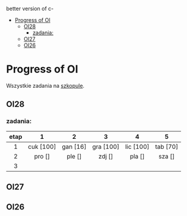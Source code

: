 better version of c-


- [Progress of OI](#progress-of-oi)
  - [OI28](#oi28)
    - [zadania:](#zadania)
  - [OI27](#oi27)
  - [OI26](#oi26)


# Progress of OI

Wszystkie zadania na [szkopule](https://szkopul.edu.pl/task_archive/oi/).

## OI28

### zadania:
| etap  |     1     |    2     |     3     |    4    |    5     |
| :---: | :-------: | :------: | :-------: | :-----: | :------: |
|   1   | cuk [100] | gan [16] | gra [100] | lic [100] | tab  [70] |
|   2   |  pro []   |  ple []  |  zdj []   | pla []  |  sza []  |
|   3   |           |


## OI27

## OI26




